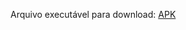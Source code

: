 
Arquivo executável para download: [APK](https://drive.google.com/file/d/18KH9CCdcZuadiZJygP7y-dUJfEMfk8td/view?usp=drive_link)

